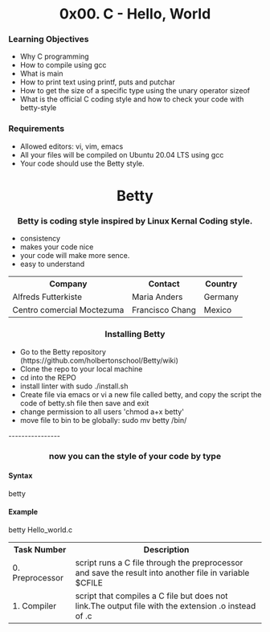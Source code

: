
<h1 align="center">0x00. C - Hello, World</h1>
<h3>Learning Objectives</h3>
<ul>
<li>Why C programming</li>
<li>How to compile using gcc</li>
<li>What is main</li>
<li>How to print text using printf, puts and putchar</li>
<li>How to get the size of a specific type using the unary operator sizeof</li>
<li>What is the official C coding style and how to check your code with betty-style</li>
</ul>




<h3>Requirements</h3>
<ul>
  <li>Allowed editors: vi, vim, emacs</li>
  <li>All your files will be compiled on Ubuntu 20.04 LTS using gcc</li>
  <li>Your code should use the Betty style. </li>

</ul>




<h1 align="center" >Betty</h1>

<h3 align="center">Betty is coding style inspired by Linux Kernal Coding style.</h3>
<ul>
  <li>consistency</li>
  <li>makes your code nice</li>
  <li>your code will make more sence.</li>
  <li>easy to understand</li>
</ul>



<table>
  <tr>
    <th>Company</th>
    <th>Contact</th>
    <th>Country</th>
  </tr>
  <tr>
    <td>Alfreds Futterkiste</td>
    <td>Maria Anders</td>
    <td>Germany</td>
  </tr>
  <tr>
    <td>Centro comercial Moctezuma</td>
    <td>Francisco Chang</td>
    <td>Mexico</td>
  </tr>
</table>

<h3 align="center">Installing Betty</h3>

<ul>
  <li>Go to the Betty repository (https://github.com/holbertonschool/Betty/wiki)</li>
  <li>Clone the repo to your local machine</li>
  <li>cd into the REPO</li>
  <li>install linter with sudo ./install.sh</li>
  <li>Create file via emacs or vi a new file called betty, and copy the script the code of betty.sh file then save and     exit</li>
  <li>change permission to all users 'chmod a+x betty'</li>
  <li>move file to bin to be globally: sudo mv betty /bin/</li>
  </ul>
----------------

<h3 align="center">now you can the style of your code by type</h3>
<h4>Syntax</h4>
betty <file_name.c>
<h4>Example</h4>
betty Hello_world.c










<table>
  <tr>
    <th>Task Number</th>
    <th>Description</th>
    
  </tr>
  <tr>
    <td>0. Preprocessor</td>
    <td> script  runs a C file through the preprocessor and save the result into another file  in variable $CFILE</td>
    
  </tr>
  <tr>
    <td>1. Compiler</td>
    <td>script that compiles a C file but does not link.The output file with the extension .o instead of .c</td>
   
  </tr>
</table>
  </body>
  </html>
